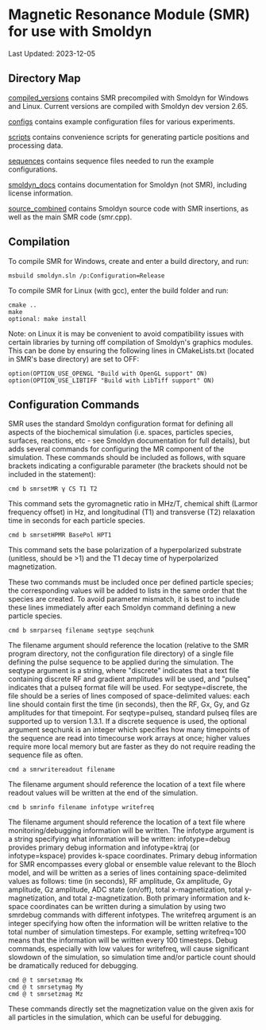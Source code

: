 # Magnetic Resonance Module (SMR) for use with Smoldyn
Last Updated: 2023-12-05

## Directory Map
[compiled_versions](compiled_versions) contains SMR precompiled with Smoldyn for Windows and Linux. Current versions are compiled with Smoldyn dev version 2.65.

[configs](configs) contains example configuration files for various experiments.

[scripts](scripts) contains convenience scripts for generating particle positions and processing data.

[sequences](sequences) contains sequence files needed to run the example configurations.

[smoldyn_docs](smoldyn_docs) contains documentation for Smoldyn (not SMR), including license information.

[source_combined](source_combined) contains Smoldyn source code with SMR insertions, as well as the main SMR code (smr.cpp).

## Compilation
To compile SMR for Windows, create and enter a build directory, and run:

```msbuild smoldyn.sln /p:Configuration=Release```

To compile SMR for Linux (with gcc), enter the build folder and run:

```
cmake ..
make
optional: make install
```

Note: on Linux it is may be convenient to avoid compatibility issues with certain libraries by turning off compilation of Smoldyn's graphics modules. This can be done by ensuring the following lines in CMakeLists.txt (located in SMR's base directory) are set to OFF:

```
option(OPTION_USE_OPENGL "Build with OpenGL support" ON)
option(OPTION_USE_LIBTIFF "Build with LibTiff support" ON)
```
		
## Configuration Commands
SMR uses the standard Smoldyn configuration format for defining all aspects of the biochemical simulation (i.e. spaces, particles species, surfaces, reactions, etc - see Smoldyn documentation for full details), but adds several commands for configuring the MR component of the simulation. These commands should be included as follows, with square brackets indicating a configurable parameter (the brackets should not be included in the statement):

```cmd b smrsetMR γ CS T1 T2```

This command sets the gyromagnetic ratio in MHz/T, chemical shift (Larmor frequency offset) in Hz, and longitudinal (T1) and transverse (T2) relaxation time in seconds for each particle species.

```cmd b smrsetHPMR BasePol HPT1```

This command sets the base polarization of a hyperpolarized substrate (unitless, should be >1) and the T1 decay time of hyperpolarized magnetization.
	
These two commands must be included once per defined particle species; the corresponding values will be added to lists in the same order that the species are created. To avoid parameter mismatch, it is best to include these lines immediately after each Smoldyn command defining a new particle species.

```cmd b smrparseq filename seqtype seqchunk```

The filename argument should reference the location (relative to the SMR program directory, not the configuration file directory) of a single file defining the pulse sequence to be applied during the simulation. The seqtype argument is a string, where "discrete" indicates that a text file containing discrete RF and gradient amplitudes will be used, and "pulseq" indicates that a pulseq format file will be used. For seqtype=discrete, the file should be a series of lines composed of space-delimited values: each line should contain first the time (in seconds), then the RF, Gx, Gy, and Gz amplitudes for that timepoint. For seqtype=pulseq, standard pulseq files are supported up to version 1.3.1. If a discrete sequence is used, the optional argument seqchunk is an integer which specifies how many timepoints of the sequence are read into timecourse work arrays at once; higher values require more local memory but are faster as they do not require reading the sequence file as often.

```cmd a smrwritereadout filename```

The filename argument should reference the location of a text file where readout values will be written at the end of the simulation.

```cmd b smrinfo filename infotype writefreq```

The filename argument should reference the location of a text file where monitoring/debugging information will be written. The infotype argument is a string specifying what information will be written: infotype=debug provides primary debug information and infotype=ktraj (or infotype=kspace) provides k-space coordinates. Primary debug information for SMR encompasses every global or ensemble value relevant to the Bloch model, and will be written as a series of lines containing space-delimited values as follows: time (in seconds), RF amplitude, Gx amplitude, Gy amplitude, Gz amplitude, ADC state (on/off), total x-magnetization, total y-magnetization, and total z-magnetization. Both primary information and k-space coordinates can be written during a simulation by using two smrdebug commands with different infotypes. The writefreq argument is an integer specifying how often the information will be written relative to the total number of simulation timesteps. For example, setting writefreq=100 means that the information will be written every 100 timesteps. Debug commands, especially with low values for writefreq, will cause significant slowdown of the simulation, so simulation time and/or particle count should be dramatically reduced for debugging.
	

```
cmd @ t smrsetxmag Mx
cmd @ t smrsetymag My
cmd @ t smrsetzmag Mz
```

These commands directly set the magnetization value on the given axis for all particles in the simulation, which can be useful for debugging.